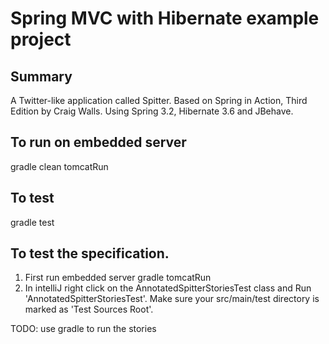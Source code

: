 Spring MVC with Hibernate example project
=========================================

Summary
-------
A Twitter-like application called Spitter.
Based on Spring in Action, Third Edition by Craig Walls.
Using Spring 3.2, Hibernate 3.6 and JBehave.


To run on embedded server
-------------------------

gradle clean tomcatRun


To test
-------

gradle test


To test the specification.
--------------------------

1. First run embedded server
  gradle tomcatRun
2. In intelliJ right click on the AnnotatedSpitterStoriesTest class and Run 'AnnotatedSpitterStoriesTest'.
Make sure your src/main/test directory is marked as 'Test Sources Root'.

TODO: use gradle to run the stories